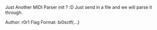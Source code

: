 Just Another MIDI Parser init ? :D Just send in a file and we will parse it through.

Author: r0r1
Flag Format:
bi0sctf{...}
